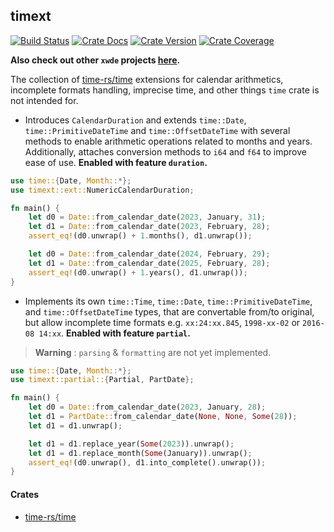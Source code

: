## timext

[![Build Status][action-badge]][action-url]
[![Crate Docs][docs-badge]][docs-url]
[![Crate Version][crates-badge]][crates-url]
[![Crate Coverage][coverage-badge]][coverage-url]

**Also check out other `xwde` projects [here](https://github.com/xwde).**

[action-badge]: https://img.shields.io/github/actions/workflow/status/xwde/time/build.yaml?branch=main&label=build&logo=github&style=flat-square
[action-url]: https://github.com/xwde/time/actions/workflows/build.yaml
[crates-badge]: https://img.shields.io/crates/v/timext.svg?logo=rust&style=flat-square
[crates-url]: https://crates.io/crates/timext
[docs-badge]: https://img.shields.io/docsrs/timext?logo=Docs.rs&style=flat-square
[docs-url]: http://docs.rs/timext
[coverage-badge]: https://img.shields.io/codecov/c/github/xwde/time?logo=codecov&logoColor=white&style=flat-square
[coverage-url]: https://app.codecov.io/gh/xwde/time

The collection of [time-rs/time](https://github.com/time-rs/time/) extensions
for calendar arithmetics, incomplete formats handling, imprecise time, and other
things `time` crate is not intended for.

- Introduces `CalendarDuration` and extends `time::Date`,
  `time::PrimitiveDateTime` and `time::OffsetDateTime` with several methods to
  enable arithmetic operations related to months and years. Additionally,
  attaches conversion methods to `i64` and `f64` to improve ease of use.
  **Enabled with feature `duration`.**

```rust
use time::{Date, Month::*};
use timext::ext::NumericCalendarDuration;

fn main() {
    let d0 = Date::from_calendar_date(2023, January, 31);
    let d1 = Date::from_calendar_date(2023, February, 28);
    assert_eq!(d0.unwrap() + 1.months(), d1.unwrap());

    let d0 = Date::from_calendar_date(2024, February, 29);
    let d1 = Date::from_calendar_date(2025, February, 28);
    assert_eq!(d0.unwrap() + 1.years(), d1.unwrap());
}
```

- Implements its own `time::Time`, `time::Date`, `time::PrimitiveDateTime`, and
  `time::OffsetDateTime` types, that are convertable from/to original, but allow
  incomplete time formats e.g. `xx:24:xx.845`, `1998-xx-02` or `2016-08 14:xx`.
  **Enabled with feature `partial`.**

> **Warning** : `parsing` & `formatting` are not yet implemented.

```rust
use time::{Date, Month::*};
use timext::partial::{Partial, PartDate};

fn main() {
    let d0 = Date::from_calendar_date(2023, January, 28);
    let d1 = PartDate::from_calendar_date(None, None, Some(28));
    let d1 = d1.unwrap();

    let d1 = d1.replace_year(Some(2023)).unwrap();
    let d1 = d1.replace_month(Some(January)).unwrap();
    assert_eq!(d0.unwrap(), d1.into_complete().unwrap());
}
```

#### Crates

- [time-rs/time](https://github.com/time-rs/time/)
